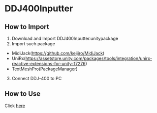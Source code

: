 # DDJ400Inputter
## How to Import
1. Download and Import DDJ400Inputter.unitypackage
2. Import such package
- MidiJack(https://github.com/keijiro/MidiJack)
- UniRx(https://assetstore.unity.com/packages/tools/integration/unirx-reactive-extensions-for-unity-17276)
- TextMeshPro(PackageManager)
3. Connect DDJ-400 to PC

## How to Use
Click [here](https://qiita.com/bloody_sweets/items/8274ae3662b4564a9a11)
